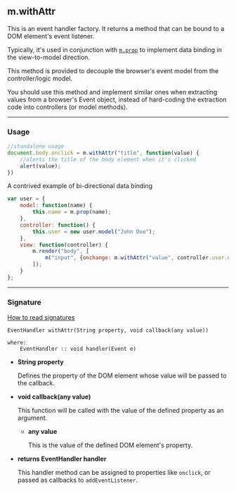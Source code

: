 ## m.withAttr

This is an event handler factory. It returns a method that can be bound to a DOM element's event listener.

Typically, it's used in conjunction with [`m.prop`](mithril.prop) to implement data binding in the view-to-model direction.

This method is provided to decouple the browser's event model from the controller/logic model.

You should use this method and implement similar ones when extracting values from a browser's Event object, instead of hard-coding the extraction code into controllers (or model methods).

---

### Usage

```javascript
//standalone usage
document.body.onclick = m.withAttr("title", function(value) {
	//alerts the title of the body element when it's clicked
	alert(value);
})
```

A contrived example of bi-directional data binding

```javascript
var user = {
	model: function(name) {
		this.name = m.prop(name);
	},
	controller: function() {
		this.user = new user.model("John Doe");
	},
	view: function(controller) {
		m.render("body", [
			m("input", {onchange: m.withAttr("value", controller.user.name), value: controller.user.name()})
		]);
	}
};
```

---

### Signature

[How to read signatures](how-to-read-signatures.md)

```clike
EventHandler withAttr(String property, void callback(any value))

where:
	EventHandler :: void handler(Event e)
```

-	**String property**

	Defines the property of the DOM element whose value will be passed to the callback.
	
-	**void callback(any value)**

	This function will be called with the value of the defined property as an argument.
	
	-	**any value**
	
		This is the value of the defined DOM element's property.
		
-	**returns EventHandler handler**

	This handler method can be assigned to properties like `onclick`, or passed as callbacks to `addEventListener`.